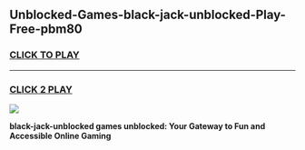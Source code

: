 
## Unblocked-Games-black-jack-unblocked-Play-Free-pbm80
<h3>
<a href="https://premium76.site?title=black-jack-unblocked&ref=10A">CLICK TO PLAY</a></h3>
<hr>

<h3>
<a href="https://premium76.site?title=black-jack-unblocked&ref=10A">CLICK 2 PLAY</a>
  
</h3>

<a href="https://premium76.site?title=black-jack-unblocked&ref=10A"><img src="https://clearcache.store/games.png"></a>


**black-jack-unblocked games unblocked: Your Gateway to Fun and Accessible Online Gaming**
